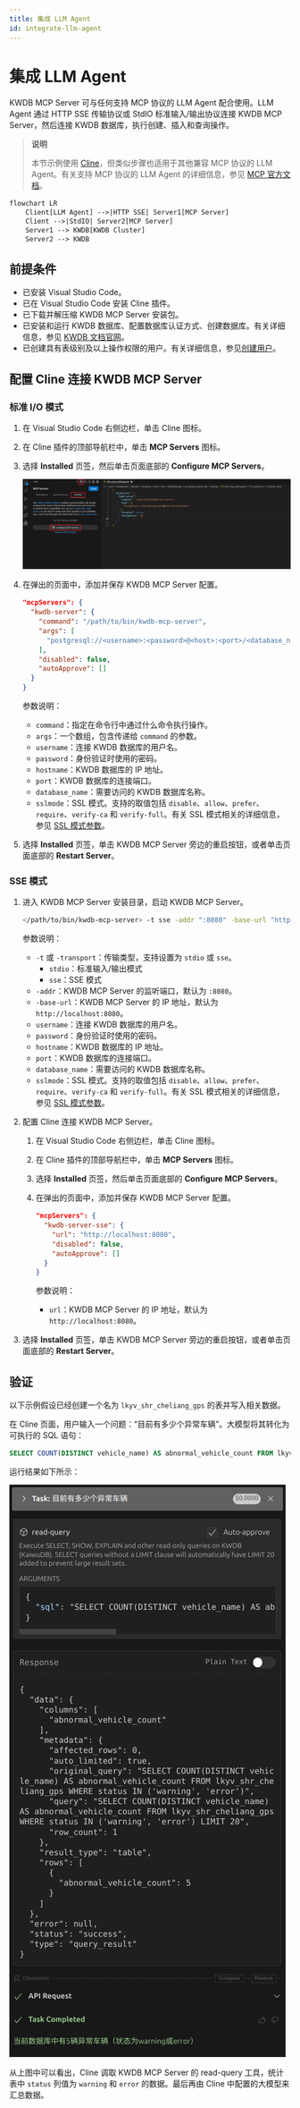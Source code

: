```yaml
---
title: 集成 LLM Agent
id: integrate-llm-agent
---
```


# 集成 LLM Agent

KWDB MCP Server 可与任何支持 MCP 协议的 LLM Agent 配合使用。LLM Agent 通过 HTTP SSE 传输协议或 StdIO 标准输入/输出协议连接 KWDB MCP Server，然后连接 KWDB 数据库，执行创建、插入和查询操作。

> **说明**
>
> 本节示例使用 [Cline](https://cline.bot)，但类似步骤也适用于其他兼容 MCP 协议的 LLM Agent。有关支持 MCP 协议的 LLM Agent 的详细信息，参见 [MCP 官方文档](https://modelcontextprotocol.io/clients)。

```mermaid
flowchart LR
    Client[LLM Agent] -->|HTTP SSE| Server1[MCP Server]
    Client -->|StdIO| Server2[MCP Server]
    Server1 --> KWDB[KWDB Cluster]
    Server2 --> KWDB
```

## 前提条件

- 已安装 Visual Studio Code。
- 已在 Visual Studio Code 安装 Cline 插件。
- 已下载并解压缩 KWDB MCP Server 安装包。<!--待添加文档链接-->
- 已安装和运行 KWDB 数据库、配置数据库认证方式、创建数据库。有关详细信息，参见 [KWDB 文档官网](https://www.kaiwudb.com/kaiwudb_docs/#/oss_dev/deployment/overview.html)。
- 已创建具有表级别及以上操作权限的用户。有关详细信息，参见[创建用户](https://www.kaiwudb.com/kaiwudb_docs/#/oss_dev/deployment/bare-metal/user-config-bare-metal.html)。

## 配置 Cline 连接 KWDB MCP Server

### 标准 I/O 模式

1. 在 Visual Studio Code 右侧边栏，单击 Cline 图标。
2. 在 Cline 插件的顶部导航栏中，单击 **MCP Servers** 图标。
3. 选择 **Installed** 页签，然后单击页面底部的 **Configure MCP Servers**。

    ![](./asset/cline_mcp_server_config.PNG)

4. 在弹出的页面中，添加并保存 KWDB MCP Server 配置。

    ```json
    "mcpServers": {
      "kwdb-server": {
        "command": "/path/to/bin/kwdb-mcp-server",
        "args": [
          "postgresql://<username>:<password>@<host>:<port>/<database_name>"
        ],
        "disabled": false,
        "autoApprove": []
      }
    }
    ```

    参数说明：

    - `command`：指定在命令行中通过什么命令执行操作。
    - `args`：一个数组，包含传递给 `command` 的参数。
    - `username`：连接 KWDB 数据库的用户名。
    - `password`：身份验证时使用的密码。
    - `hostname`：KWDB 数据库的 IP 地址。
    - `port`：KWDB 数据库的连接端口。
    - `database_name`：需要访问的 KWDB 数据库名称。
    - `sslmode`：SSL 模式。支持的取值包括 `disable`、`allow`、`prefer`、`require`、`verify-ca` 和 `verify-full`。有关 SSL 模式相关的详细信息，参见 [SSL 模式参数](https://www.kaiwudb.com/kaiwudb_docs/#/oss_dev/development/connect-kaiwudb/java/connect-jdbc.html#%E8%BF%9E%E6%8E%A5%E5%8F%82%E6%95%B0)。

5. 选择 **Installed** 页签，单击 KWDB MCP Server 旁边的重启按钮，或者单击页面底部的 **Restart Server**。

### SSE 模式

1. 进入 KWDB MCP Server 安装目录，启动 KWDB MCP Server。

    ```bash
    </path/to/bin/kwdb-mcp-server> -t sse -addr ":8080" -base-url "http://localhost:8080" "postgresql://<username>:<password>@<host>:<port>/<database_name>?sslmode=disable"
    ```

    参数说明：
    - `-t` 或 `-transport`：传输类型，支持设置为 `stdio` 或 `sse`。
      - `stdio`：标准输入/输出模式
      - `sse`：SSE 模式
    - `-addr`：KWDB MCP Server 的监听端口，默认为 `:8080`。
    - `-base-url`：KWDB MCP Server 的 IP 地址，默认为 `http://localhost:8080`。
    - `username`：连接 KWDB 数据库的用户名。
    - `password`：身份验证时使用的密码。
    - `hostname`：KWDB 数据库的 IP 地址。
    - `port`：KWDB 数据库的连接端口。
    - `database_name`：需要访问的 KWDB 数据库名称。
    - `sslmode`：SSL 模式。支持的取值包括 `disable`、`allow`、`prefer`、`require`、`verify-ca` 和 `verify-full`。有关 SSL 模式相关的详细信息，参见 [SSL 模式参数](https://www.kaiwudb.com/kaiwudb_docs/#/oss_dev/development/connect-kaiwudb/java/connect-jdbc.html#%E8%BF%9E%E6%8E%A5%E5%8F%82%E6%95%B0)。

2. 配置 Cline 连接 KWDB MCP Server。
   1. 在 Visual Studio Code 右侧边栏，单击 Cline 图标。
   2. 在 Cline 插件的顶部导航栏中，单击 **MCP Servers** 图标。
   3. 选择 **Installed** 页签，然后单击页面底部的 **Configure MCP Servers**。
   4. 在弹出的页面中，添加并保存 KWDB MCP Server 配置。

        ```json
        "mcpServers": {
          "kwdb-server-sse": {
            "url": "http://localhost:8080",
            "disabled": false,
            "autoApprove": []
          }
        }
        ```

        参数说明：
        - `url`：KWDB MCP Server 的 IP 地址，默认为 `http://localhost:8080`。

3. 选择 **Installed** 页签，单击 KWDB MCP Server 旁边的重启按钮，或者单击页面底部的 **Restart Server**。

## 验证

以下示例假设已经创建一个名为 `lkyv_shr_cheliang_gps` 的表并写入相关数据。

在 Cline 页面，用户输入一个问题：“目前有多少个异常车辆”。大模型将其转化为可执行的 SQL 语句：

```sql
SELECT COUNT(DISTINCT vehicle_name) AS abnormal_vehicle_count FROM lkyv_shr_cheliang_gps WHERE status IN ('warning', 'error') LIMIT 20;
```

运行结果如下所示：

![](./asset/llm_agent_result.jpg)

从上图中可以看出，Cline 调取 KWDB MCP Server 的 read-query 工具，统计表中 `status` 列值为 `warning` 和 `error` 的数据。最后再由 Cline 中配置的大模型来汇总数据。
